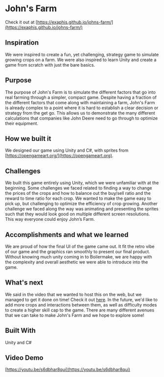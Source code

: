 # John's Farm

Check it out at [https://exaphis.github.io/johns-farm/](https://exaphis.github.io/johns-farm/)

## Inspiration

We were inspired to create a fun, yet challenging, strategy game to simulate growing crops on a farm. We were also inspired to learn Unity and create a game from scratch with just the bare basics.

## Purpose

The purpose of John's Farm is to simulate the different factors that go into real farming through a simpler, compact game. Despite having a fraction of the different factors that come along with maintaining a farm, John's Farm is already complex to a point where it is hard to establish a clear decision or strategy from the get go. This allows us to demonstrate the many different calculations that companies like John Deere need to go through to optimize their equipment.

## How we built it

We designed our game using Unity and C#, with sprites from [https://opengameart.org/](https://opengameart.org).

## Challenges

We built this game entirely using Unity, which we were unfamiliar with at the beginning. Some challenges we faced related to finding a way to change the prices of the crops and how to balance out the buy/sell ratio and the reward to time ratio for each crop. We wanted to make the game easy to pick up, but challenging to optimize the efficiency of crop growing. Another challenge we faced along the way was animating and presenting the sprites such that they would look good on multiple different screen resolutions. This way everyone could enjoy John’s Farm.

## Accomplishments and what we learned

We are proud of how the final UI of the game came out. It fit the retro vibe of our game and the graphics ran smoothly to present our final product. Without knowing much unity coming in to Boilermake, we are happy with the complexity and overall aesthetic we were able to introduce into the game.

## What's next

We said in the video that we wanted to host this on the web, but we managed to get it done on time! Check it out [here](https://exaphis.github.io/johns-farm/). In the future, we'd like to add more crops and interactions between them, as well as difficulty modes to create a higher skill cap to the game. There are many different avenues that we can take to make John's Farm and we hope to explore some!

## Built With

Unity and C#

## Video Demo

[https://youtu.be/s6dbhar8qui](https://youtu.be/s6dbhar8qui)
